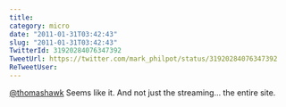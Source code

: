 ```yaml
---
title: 
category: micro
date: "2011-01-31T03:42:43"
slug: "2011-01-31T03:42:43"
TwitterId: 31920284076347392
TweetUrl: https://twitter.com/mark_philpot/status/31920284076347392
ReTweetUser: 
---
```


[@thomashawk](https://twitter.com/thomashawk) Seems like it.  And not just the streaming... the entire site.